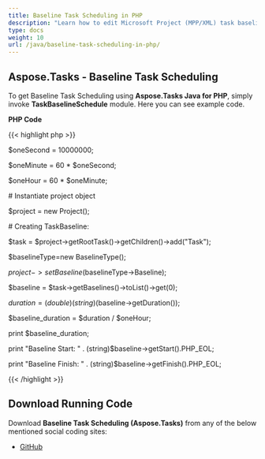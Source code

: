 ```yaml
---
title: Baseline Task Scheduling in PHP
description: "Learn how to edit Microsoft Project (MPP/XML) task baselines using Aspose.Tasks Java for PHP."
type: docs
weight: 10
url: /java/baseline-task-scheduling-in-php/
---
```


## **Aspose.Tasks - Baseline Task Scheduling**
To get Baseline Task Scheduling using **Aspose.Tasks Java for PHP**, simply invoke **TaskBaselineSchedule** module. Here you can see example code.

**PHP Code**

{{< highlight php >}}

 $oneSecond = 10000000;

$oneMinute = 60 * $oneSecond;

$oneHour = 60 * $oneMinute;

\# Instantiate project object

$project = new Project();

\# Creating TaskBaseline:

$task = $project->getRootTask()->getChildren()->add("Task");

$baselineType=new BaselineType();

$project->setBaseline($baselineType->Baseline);

$baseline = $task->getBaselines()->toList()->get(0);

$duration = (double)(string)($baseline->getDuration());

$baseline_duration = $duration / $oneHour;

print $baseline_duration;

print "Baseline Start: "  . (string)$baseline->getStart().PHP_EOL;

print "Baseline Finish: " . (string)$baseline->getFinish().PHP_EOL;

{{< /highlight >}}
## **Download Running Code**
Download **Baseline Task Scheduling (Aspose.Tasks)** from any of the below mentioned social coding sites:

- [GitHub](https://github.com/aspose-tasks/Aspose.Tasks-for-Java/blob/master/Plugins/Aspose_Tasks_Java_for_PHP/src/aspose/tasks/WorkingWithTaskBaselines/TaskBaselineSchedule.php)
